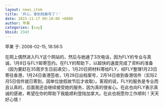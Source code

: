 ```yaml
---
layout: news_item
title: '开心，拿到档案号了！'
date: 2015-11-17 09:10:00 +0800
author: 苹果
categories: [say]
bbsid: 2343
---
```


苹果 于: 2008-02-15, 18:56:5

在网上偶然进入FLY这个网站的，然后与她通了3次电话，因为FLY的专业与真诚，1月8日与FLY邮寄签约。在FLY的帮助下，以超快的速度完成了资料的准备（因为要赶在35周岁生日前递交），1月20日把材料寄给FLY，经FLY整理1月23日寄往香港，1月24日香港签收，1月28日出档案号，2月14日收到香港信件（实际2月5日信件就已寄到，因单位放假故节后才收取）。客观的说，FLY的服务是专业而且认真的，后面我还会继续接受她的服务，因为真的很省心。在此也向FLY表示真诚的感谢，希望在你的帮助下我能顺利登陆加拿大。在此也祝愿你工作顺利！天天好心情！


